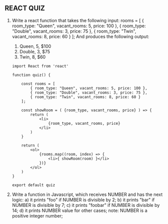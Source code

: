 ## REACT QUIZ

1. Write a react function that takes the following input:
    rooms = [
        { room_type: "Queen", vacant_rooms: 5, price: 100 },
        { room_type: "Double", vacant_rooms: 3, price: 75 },
        { room_type: "Twin", vacant_rooms: 8, price: 60 }
    ];
    And produces the following output:
    <ol><li>Queen, 5, $100</li><li>Double, 3, $75</li><li>Twin, 8, $60</li></ol>


    
    ```Answer
    import React from 'react'

    function quiz() {

        const rooms = [
            { room_type: "Queen", vacant_rooms: 5, price: 100 },
            { room_type: "Double", vacant_rooms: 3, price: 75 },
            { room_type: "Twin", vacant_rooms: 8, price: 60 }
        ];

        const showRoom = ( {room_type, vacant_rooms, price} ) => {
            return (
                <li>
                    {room_type, vacant_rooms, price}
                </li>
            )
        } 

        return (
            <ol>
                {rooms.map((room, index) => {
                    <li>{ showRoom(room) }</li>
                })}
            </ol>
        )
    }

    export default quiz

    ```

2.  Write a function in Javascript, which receives NUMBER and has the next logic:
    a) it prints "foo" if NUMBER is divisible by 2;
    b) it prints "bar" if NUMBER is divisible by 7;
    c) it prints "foobar" if NUMBER is divisible by 14;
    d) it prints NUMBER value for other cases;
    note: NUMBER is a positive integer number;

